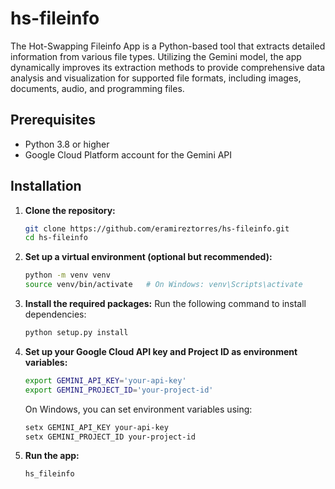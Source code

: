 # hs-fileinfo
The Hot-Swapping Fileinfo App is a Python-based tool that extracts detailed information from various file types. Utilizing the Gemini model, the app dynamically improves its extraction methods to provide comprehensive data analysis and visualization for supported file formats, including images, documents, audio, and programming files.

## Prerequisites

- Python 3.8 or higher
- Google Cloud Platform account for the Gemini API

## Installation

1. **Clone the repository:**

   ```bash
   git clone https://github.com/eramireztorres/hs-fileinfo.git
   cd hs-fileinfo   
   ```
2. **Set up a virtual environment (optional but recommended):**
    ```bash
    python -m venv venv
    source venv/bin/activate   # On Windows: venv\Scripts\activate
    ```
  
3. **Install the required packages:**
    Run the following command to install dependencies:
    ```bash
    python setup.py install
    ```
    
4. **Set up your Google Cloud API key and Project ID as environment variables:**
    ```bash
    export GEMINI_API_KEY='your-api-key'
    export GEMINI_PROJECT_ID='your-project-id'
    ```
    
    On Windows, you can set environment variables using:
    
    ```bash
    setx GEMINI_API_KEY your-api-key
    setx GEMINI_PROJECT_ID your-project-id
    ```

5. **Run the app:**
    ```bash
    hs_fileinfo
    ```
